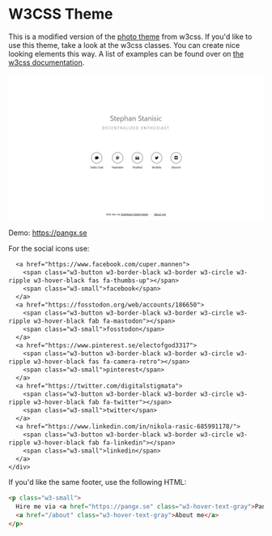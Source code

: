 # W3CSS Theme

This is a modified version of the [photo theme](https://www.w3schools.com/w3css/tryw3css_templates_photo2.htm) from w3css.
If you'd like to use this theme, take a look at the w3css classes. You can create nice looking elements this way. A list of examples can be found over on [the w3css documentation](https://www.w3schools.com/w3css/w3css_demo.asp).

![Screenshot of theme](preview.jpg)

Demo: <https://pangx.se>

For the social icons use:
```<div class="w3-bar w3-large w3-social-row">
  <a href="https://www.facebook.com/cuper.mannen">
    <span class="w3-button w3-border-black w3-border w3-circle w3-ripple w3-hover-black fas fa-thumbs-up"></span>
    <span class="w3-small">facebook</span>
  </a>
  <a href="https://fosstodon.org/web/accounts/186650">
    <span class="w3-button w3-border-black w3-border w3-circle w3-ripple w3-hover-black fab fa-mastodon"></span>
    <span class="w3-small">fosstodon</span>
  </a>
  <a href="https://www.pinterest.se/electofgod3317">
    <span class="w3-button w3-border-black w3-border w3-circle w3-ripple w3-hover-black fas fa-camera-retro"></span>
    <span class="w3-small">pinterest</span>
  </a>
  <a href="https://twitter.com/digitalstigmata">
    <span class="w3-button w3-border-black w3-border w3-circle w3-ripple w3-hover-black fab fa-twitter"></span>
    <span class="w3-small">twitter</span>
  </a>
  <a href="https://www.linkedin.com/in/nikola-rasic-685991178/">
    <span class="w3-button w3-border-black w3-border w3-circle w3-ripple w3-hover-black fab fa-linkedin"></span>
    <span class="w3-small">linkedin</span>
  </a>
</div>
```

If you'd like the same footer, use the following HTML:
```HTML
<p class="w3-small">
  Hire me via <a href="https://pangx.se" class="w3-hover-text-gray">Pangx</a> &nbsp; &middot; &nbsp; 
  <a href="/about" class="w3-hover-text-gray">About me</a>
</p>
```
